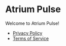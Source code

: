 # Atrium Pulse  
Welcome to Atrium Pulse!  

- [Privacy Policy](https://davidmoretti37.github.io/privacy-policy)  
- [Terms of Service](https://davidmoretti37.github.io/terms-of-service)  
